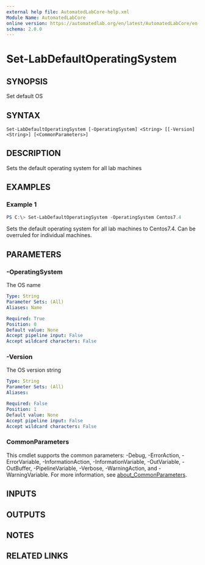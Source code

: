 ```yaml
---
external help file: AutomatedLabCore-help.xml
Module Name: AutomatedLabCore
online version: https://automatedlab.org/en/latest/AutomatedLabCore/en-us/Set-LabDefaultOperatingSystem
schema: 2.0.0
---
```


# Set-LabDefaultOperatingSystem

## SYNOPSIS
Set default OS

## SYNTAX

```
Set-LabDefaultOperatingSystem [-OperatingSystem] <String> [[-Version] <String>] [<CommonParameters>]
```

## DESCRIPTION
Sets the default operating system for all lab machines

## EXAMPLES

### Example 1
```powershell
PS C:\> Set-LabDefaultOperatingSystem -OperatingSystem Centos7.4
```

Sets the default operating system for all lab machines to Centos7.4.
Can be overruled for individual machines.

## PARAMETERS

### -OperatingSystem
The OS name

```yaml
Type: String
Parameter Sets: (All)
Aliases: Name

Required: True
Position: 0
Default value: None
Accept pipeline input: False
Accept wildcard characters: False
```

### -Version
The OS version string

```yaml
Type: String
Parameter Sets: (All)
Aliases:

Required: False
Position: 1
Default value: None
Accept pipeline input: False
Accept wildcard characters: False
```

### CommonParameters
This cmdlet supports the common parameters: -Debug, -ErrorAction, -ErrorVariable, -InformationAction, -InformationVariable, -OutVariable, -OutBuffer, -PipelineVariable, -Verbose, -WarningAction, and -WarningVariable. For more information, see [about_CommonParameters](http://go.microsoft.com/fwlink/?LinkID=113216).

## INPUTS

## OUTPUTS

## NOTES

## RELATED LINKS

